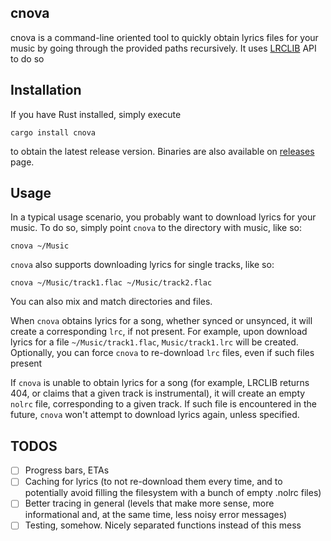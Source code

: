 cnova
-----
cnova is a command-line oriented tool to quickly obtain lyrics files for your music
by going through the provided paths recursively. It uses [LRCLIB](https://lrclib.net/) API to do so

Installation
------------
If you have Rust installed, simply execute
```
cargo install cnova
```
to obtain the latest release version. Binaries are also available on
[releases](https://github.com/wetfloo/cnova/releases/latest) page.

Usage
-----
In a typical usage scenario, you probably want to download lyrics for your music.
To do so, simply point `cnova` to the directory with music, like so:
```
cnova ~/Music
```

`cnova` also supports downloading lyrics for single tracks, like so:
```
cnova ~/Music/track1.flac ~/Music/track2.flac
```

You can also mix and match directories and files.

When `cnova` obtains lyrics for a song, whether synced or unsynced, it will
create a corresponding `lrc`, if not present. For example, upon download lyrics
for a file `~/Music/track1.flac`, `Music/track1.lrc` will be created. Optionally,
you can force `cnova` to re-download `lrc` files, even if such files present

If `cnova` is unable to obtain lyrics for a song
(for example, LRCLIB returns 404, or claims that a given track is instrumental),
it will create an empty `nolrc` file, corresponding to a given track.
If such file is encountered in the future, `cnova` won't attempt to download lyrics again,
unless specified.

TODOS
-----
- [ ] Progress bars, ETAs
- [ ] Caching for lyrics (to not re-download them every time, and to potentially avoid filling the filesystem with a bunch of empty .nolrc files)
- [ ] Better tracing in general (levels that make more sense, more informational and, at the same time, less noisy error messages)
- [ ] Testing, somehow. Nicely separated functions instead of this mess
